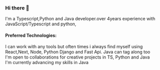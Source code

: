 ### Hi there 👋
I'm a Typescript,Python and Java developer.over 4years experience with JavaScript/Typescript and python,

<h4>Preferred Technologies:</h4>
I can work with any tools but often times i always find myself using React,Next, Node, Python Django and Fast Api. Java can tag along too
<br/>
I'm open to collaborations for creative projects in TS, Python and Java
<br/>
I'm currently advancing my skills in Java
